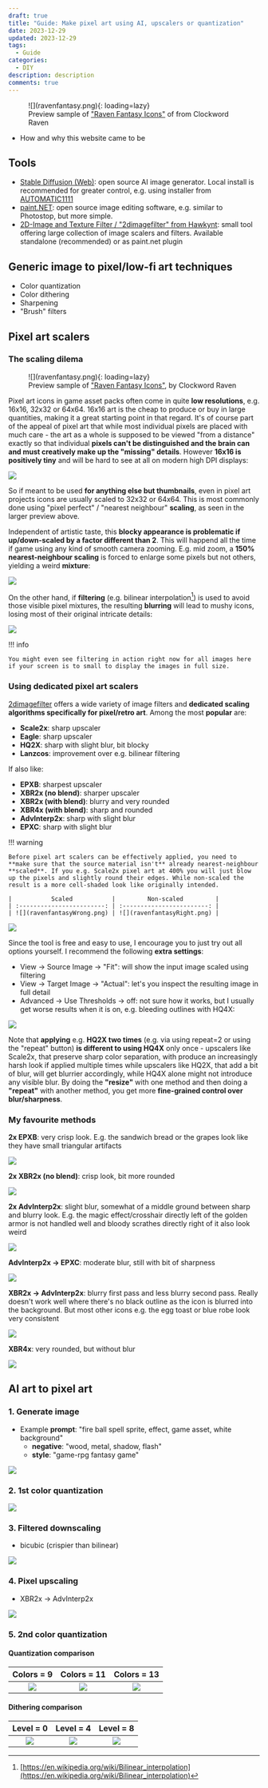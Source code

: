 ```yaml
---
draft: true
title: "Guide: Make pixel art using AI, upscalers or quantization"
date: 2023-12-29
updated: 2023-12-29
tags: 
  - Guide
categories:
  - DIY
description: description
comments: true
---
```


<figure markdown>
  ![](ravenfantasy.png){: loading=lazy}
  <figcaption>Preview sample of <a href="https://clockworkraven.itch.io/raven-fantasy-icons">"Raven Fantasy Icons"</a> of  from Clockword Raven</figcaption>
</figure>

- How and why this website came to be

<!--more-->

## Tools

- [Stable Diffusion (Web)](https://stablediffusionweb.com/#ai-image-generator): open source AI image generator. Local install is recommended for greater control, e.g. using installer from [AUTOMATIC1111](https://github.com/AUTOMATIC1111/stable-diffusion-webui)
- [paint.NET](https://www.getpaint.net/index.html): open source image editing software, e.g. similar to Photostop, but more simple. 
- [2D-Image and Texture Filter / "2dimagefilter" from Hawkynt](https://github.com/Hawkynt/2dimagefilter): small tool offering large collection of image scalers and filters. Available standalone (recommended) or as paint.net plugin

## Generic image to pixel/low-fi art techniques

- Color quantization
- Color dithering
- Sharpening
- "Brush" filters


## Pixel art scalers

### The scaling dilema

<figure markdown>
  ![](ravenfantasy.png){: loading=lazy}
  <figcaption>Preview sample of <a href="https://clockworkraven.itch.io/raven-fantasy-icons">"Raven Fantasy Icons"</a>, by Clockword Raven</figcaption>
</figure>

Pixel art icons in game asset packs often come in quite **low resolutions**, e.g. 16x16, 32x32 or 64x64. 16x16 art is the cheap to produce or buy in large quantities, making it a great starting point in that regard. It's of course part of the appeal of pixel art that while most individual pixels are placed with much care - the art as a whole is supposed to be viewed "from a distance" exactly so that individual **pixels can't be distinguished and the brain can and must creatively make up the "missing" details**. However **16x16 is positively tiny** and will be hard to see at all on modern high DPI displays:

![](ravenfantasy16x16.png)

So if meant to be used **for anything else but thumbnails**, even in pixel art projects icons are usually scaled to 32x32 or 64x64. This is most commonly done using "pixel perfect" / "nearest neighbour" **scaling**, as seen in the larger preview above.

Independent of artistic taste, this **blocky appearance is problematic if up/down-scaled by a factor different than 2**. This will happend all the time if game using any kind of smooth camera zooming. E.g. mid zoom, a **150% nearest-neighbour scaling** is forced to enlarge some pixels but not others, yielding a weird **mixture**:

![](ravenfantasy1.5x.png)

On the other hand, if **filtering** (e.g. bilinear interpolation[^bilinear]) is used to avoid those visible pixel mixtures, the resulting **blurring** will lead to mushy icons, losing most of their original intricate details:
[^bilinear]: [https://en.wikipedia.org/wiki/Bilinear_interpolation](https://en.wikipedia.org/wiki/Bilinear_interpolation)

![](ravenfantasy1.5xBlur.png)

!!! info

    You might even see filtering in action right now for all images here if your screen is to small to display the images in full size.

### Using dedicated pixel art scalers

[2dimagefilter](https://github.com/Hawkynt/2dimagefilter) offers a wide variety of image filters and **dedicated scaling algorithms specifically for pixel/retro art**. Among the most **popular** are:

  - **Scale2x**: sharp upscaler
  - **Eagle**: sharp upscaler
  - **HQ2X**: sharp with slight blur, bit blocky
  - **Lanzcos**: improvement over e.g. bilinear filtering

If also like:

  - **EPXB**: sharpest upscaler
  - **XBR2x (no blend)**: sharper upscaler
  - **XBR2x (with blend)**: blurry and very rounded
  - **XBR4x (with blend)**: sharp and rounded
  - **AdvInterp2x**: sharp with slight blur
  - **EPXC**: sharp with slight blur

!!! warning

    Before pixel art scalers can be effectively applied, you need to **make sure that the source material isn't** already nearest-neighbour **scaled**. If you e.g. Scale2x pixel art at 400% you will just blow up the pixels and slightly round their edges. While non-scaled the result is a more cell-shaded look like originally intended.

    |           Scaled           |         Non-scaled         |
    | :------------------------: | :------------------------: |
    | ![](ravenfantasyWrong.png) | ![](ravenfantasyRight.png) |
    

![](ravenfantasy2dimagefilter.png)

Since the tool is free and easy to use, I encourage you to just try out all options yourself. I recommend the following **extra settings**:

  - View -> Source Image -> "Fit": will show the input image scaled using filtering
  - View -> Target Image -> "Actual": let's you inspect the resulting image in full detail
  - Advanced -> Use Thresholds -> off: not sure how it works, but I usually get worse results when it is on, e.g. bleeding outlines with HQ4X:

![](ravenfantasyHQ4xThreshold.png)

Note that **applying** e.g. **HQ2X two times** (e.g. via using repeat=2 or using the "repeat" button) **is different to using HQ4X** only once - upscalers like Scale2x, that preserve sharp color separation, with produce an increasingly harsh look if applied multiple times while upscalers like HQ2X, that add a bit of blur, will get blurrier accordingly, while HQ4X alone might not introduce any visible blur. By doing the **"resize"** with one method and then doing a **"repeat"** with another method, you get more **fine-grained control over blur/sharpness**.

### My favourite methods

**2x EPXB**: very crisp look. E.g. the sandwich bread or the grapes look like they have small triangular artifacts

![](ravenfantasy2xScale2x.png)

**2x XBR2x (no blend)**: crisp look, bit more rounded 

![](ravenfantasy2xXBR2x.png)

**2x AdvInterp2x**: slight blur, somewhat of a middle ground between sharp and blurry look. E.g. the magic effect/crosshair directly left of the golden armor is not handled well and bloody scrathes directly right of it also look weird

![](ravenfantasy2xAdvInterp2x.png)

**AdvInterp2x -> EPXC**: moderate blur, still with bit of sharpness

![](ravenfantasyAdvInterp2xEPXC.png)

**XBR2x -> AdvInterp2x**: blurry first pass and less blurry second pass. Really doesn't work well where there's no black outline as the icon is blurred into the background. But most other icons e.g. the egg toast or blue robe look very consistent

![](ravenfantasyXBR2xAdvInterp2x.png)

**XBR4x**: very rounded, but without blur

![](ravenfantasyXBR4x.png)

## AI art to pixel art

### **1. Generate image**

- Example **prompt**: "fire ball spell sprite, effect, game asset, white background"
  - **negative**: "wood, metal, shadow, flash"
  - **style**: "game-rpg fantasy game"

![](1.png)

### 2. 1st color quantization

![](2.png)

### 3. Filtered downscaling

- bicubic (crispier than bilinear)

![](3.png)

### 4. Pixel upscaling

- XBR2x -> AdvInterp2x

![](4.png)

### 5. 2nd color quantization

#### Quantization comparison

|  Colors = 9  |  Colors = 11  |  Colors = 13  |
| :----------: | :-----------: | :-----------: |
| ![](5_9.png) | ![](5_11.png) | ![](5_13.png) |

#### Dithering comparison

|  Level = 0   |   Level = 4   |   Level = 8   |
| :----------: | :-----------: | :-----------: |
| ![](5_9.png) | ![](5_9h.png) | ![](5_9f.png) |



